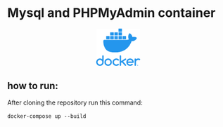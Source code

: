# Mysql and PHPMyAdmin container

<div id="header" align="center">

  <img src="./media/docker-logo.png" width="100"/>

</div>


## how to run: 

After cloning the repository run this command: 

```
docker-compose up --build
